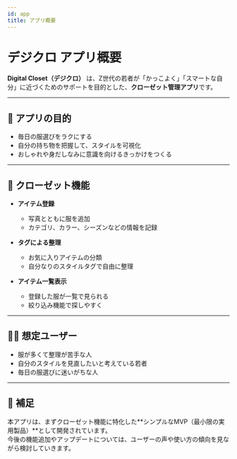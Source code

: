 ```yaml
---
id: app
title: アプリ概要
---
```


# デジクロ アプリ概要

**Digital Closet（デジクロ）** は、Z世代の若者が「かっこよく」「スマートな自分」に近づくためのサポートを目的とした、**クローゼット管理アプリ**です。

---

## 🎯 アプリの目的

- 毎日の服選びをラクにする  
- 自分の持ち物を把握して、スタイルを可視化  
- おしゃれや身だしなみに意識を向けるきっかけをつくる  

---

## 👕 クローゼット機能

- **アイテム登録**  
  - 写真とともに服を追加  
  - カテゴリ、カラー、シーズンなどの情報を記録

- **タグによる整理**  
  - お気に入りアイテムの分類  
  - 自分なりのスタイルタグで自由に整理

- **アイテム一覧表示**  
  - 登録した服が一覧で見られる  
  - 絞り込み機能で探しやすく

---

## 🧑‍🎯 想定ユーザー

- 服が多くて整理が苦手な人  
- 自分のスタイルを見直したいと考えている若者  
- 毎日の服選びに迷いがちな人  

---

## 📌 補足

本アプリは、まずクローゼット機能に特化した**シンプルなMVP（最小限の実用製品）**として開発されています。  
今後の機能追加やアップデートについては、ユーザーの声や使い方の傾向を見ながら検討していきます。